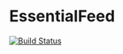 # EssentialFeed

[![Build Status](https://app.travis-ci.com/marvukusic/EssentialFeed.svg?branch=main)](https://app.travis-ci.com/marvukusic/EssentialFeed)
